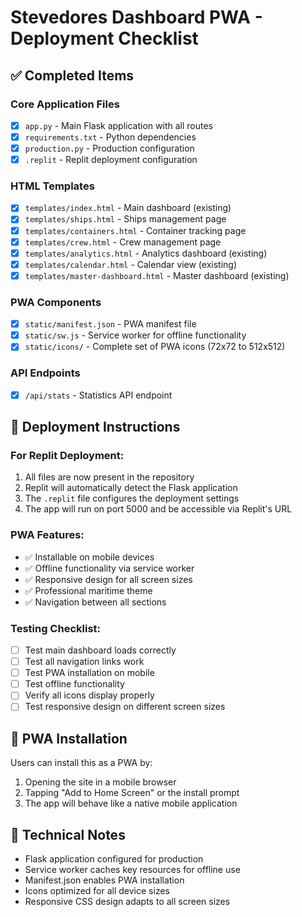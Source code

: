 # Stevedores Dashboard PWA - Deployment Checklist

## ✅ Completed Items

### Core Application Files
- [x] `app.py` - Main Flask application with all routes
- [x] `requirements.txt` - Python dependencies
- [x] `production.py` - Production configuration
- [x] `.replit` - Replit deployment configuration

### HTML Templates
- [x] `templates/index.html` - Main dashboard (existing)
- [x] `templates/ships.html` - Ships management page
- [x] `templates/containers.html` - Container tracking page
- [x] `templates/crew.html` - Crew management page
- [x] `templates/analytics.html` - Analytics dashboard (existing)
- [x] `templates/calendar.html` - Calendar view (existing)
- [x] `templates/master-dashboard.html` - Master dashboard (existing)

### PWA Components
- [x] `static/manifest.json` - PWA manifest file
- [x] `static/sw.js` - Service worker for offline functionality
- [x] `static/icons/` - Complete set of PWA icons (72x72 to 512x512)

### API Endpoints
- [x] `/api/stats` - Statistics API endpoint

## 🚀 Deployment Instructions

### For Replit Deployment:
1. All files are now present in the repository
2. Replit will automatically detect the Flask application
3. The `.replit` file configures the deployment settings
4. The app will run on port 5000 and be accessible via Replit's URL

### PWA Features:
- ✅ Installable on mobile devices
- ✅ Offline functionality via service worker
- ✅ Responsive design for all screen sizes
- ✅ Professional maritime theme
- ✅ Navigation between all sections

### Testing Checklist:
- [ ] Test main dashboard loads correctly
- [ ] Test all navigation links work
- [ ] Test PWA installation on mobile
- [ ] Test offline functionality
- [ ] Verify all icons display properly
- [ ] Test responsive design on different screen sizes

## 📱 PWA Installation
Users can install this as a PWA by:
1. Opening the site in a mobile browser
2. Tapping "Add to Home Screen" or the install prompt
3. The app will behave like a native mobile application

## 🔧 Technical Notes
- Flask application configured for production
- Service worker caches key resources for offline use
- Manifest.json enables PWA installation
- Icons optimized for all device sizes
- Responsive CSS design adapts to all screen sizes